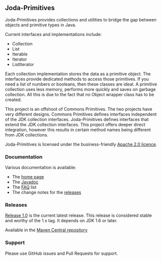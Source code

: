 Joda-Primitives
---------------

Joda-Primitives provides collections and utilities to bridge the gap between objects and primitive types in Java.

Current interfaces and implementations include:

- Collection
- List
- Iterable
- Iterator
- ListIterator

Each collection implementation stores the data as a primitive object.
The interfaces provide dedicated methods to access those primitives.
If you need a list of numbers or booleans, then these classes are ideal.
A primitive collection uses less memory, performs more quickly and saves on garbage collection.
All this is due to the fact that no Object wrapper class has to be created.

This project is an offshoot of Commons Primitives.
The two projects have very different designs.
Commons Primitives defines interfaces independent of the JDK collection interfaces.
Joda-Primitives defines interfaces that extend the JDK collection interfaces.
This project offers deeper direct integration, however this results in certain method
names being different from JDK collections.

Joda-Primitives is licensed under the business-friendly [Apache 2.0 licence](http://www.joda.org/joda-primitives/license.html).


### Documentation
Various documentation is available:

* The [home page](http://www.joda.org/joda-primitives/)
* The [Javadoc](http://www.joda.org/joda-primitives/apidocs/index.html)
* The [FAQ](http://www.joda.org/joda-primitives/faq.html) list
* The change notes for the [releases](http://www.joda.org/joda-primitives/changes-report.html)


### Releases
[Release 1.0](http://www.joda.org/joda-primitives/download.html) is the current latest release.
This release is considered stable and worthy of the 1.x tag.
It depends on JDK 1.6 or later.

Available in the [Maven Central repository](http://search.maven.org/#artifactdetails|org.joda|joda-primitives|1.0|jar)


### Support
Please use GitHub issues and Pull Requests for support.
